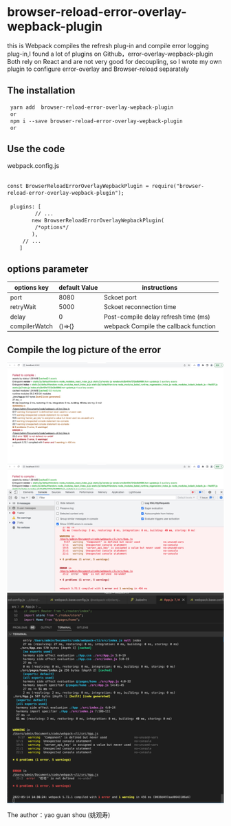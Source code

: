 
# browser-reload-error-overlay-wepback-plugin

this is Webpack compiles the refresh plug-in and compile error logging plug-in,I found a lot of plugins on Github，error-overlay-wepback-plugin Both rely on React and are not very good for decoupling, so I wrote my own plugin to configure error-overlay and Browser-reload separately

## The installation

```
 yarn add  browser-reload-error-overlay-wepback-plugin
 or
 npm i --save browser-reload-error-overlay-wepback-plugin
 or

```

## Use the code

webpack.config.js

```

const BrowserReloadErrorOverlayWepbackPlugin = require("browser-reload-error-overlay-wepback-plugin");

 plugins: [
         // ...
        new BrowserReloadErrorOverlayWepbackPlugin(
         /*options*/
        ),
     // ...
    ]
```



## options parameter




| options key   | default Value | instructions                          |
| ------------- | ------------- | ------------------------------------- |
| port          | 8080          | Sckoet port                           |
| retryWait     | 5000          | Sckoet reconnection time              |
| delay         | 0             | Post-compile delay refresh time (ms)  |
| compilerWatch | ()=>{}        | webpack Compile the callback function |




## Compile the log picture of the error

<img src="./1.jpg" />

<img src="./2.jpg" />

<img src="./3.jpg" />



The author：yao guan shou (姚观寿)





